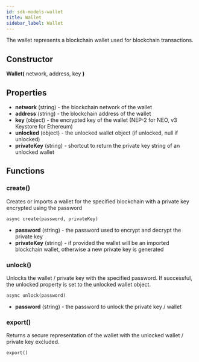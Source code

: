 ```yaml
---
id: sdk-models-wallet
title: Wallet
sidebar_label: Wallet
---
```

The wallet represents a blockchain wallet used for blockchain transactions.

## Constructor
**Wallet(** network, address, key **)**

## Properties
- **network** (string) - the blockchain network of the wallet
- **address** (string) - the blockchain address of the wallet
- **key** (object) - the encrypted key of the wallet (NEP-2 for NEO, v3 Keystore for Ethereum)
- **unlocked** (object) - the unlocked wallet object (if unlocked, null if unlocked)
- **privateKey** (string) - shortcut to return the private key string of an unlocked wallet

## Functions

### create()
Creates or imports a wallet for the specified blockchain with a private key encrypted using the password
```
async create(password, privateKey)
```
- **password** (string) - the password used to encrypt and decrypt the private key
- **privateKey** (string) - if provided the wallet will be an imported blockchain wallet, otherwise a new private key is generated

### unlock()
Unlocks the wallet / private key with the specified password.  If successful, the unlocked property is set to the unlocked wallet object.

```
async unlock(password)
```

- **password** (string) - the password to unlock the private key / wallet

### export()
Returns a secure representation of the wallet with the unlocked wallet / private key excluded.
```
export()
```

